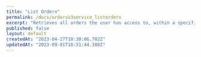 ```yaml
---
title: "List Orders"
permalink: /docs/ordersv3service_listorders
excerpt: "Retrieves all orders the user has access to, within a specified date and time range."
published: false
layout: default
createdAt: "2023-04-27T18:30:06.702Z"
updatedAt: "2023-09-01T18:51:44.388Z"
---
```

